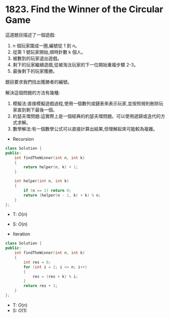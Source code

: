# 1823. Find the Winner of the Circular Game

這道題目描述了一個遊戲:

1. n 個玩家圍成一圈,編號從 1 到 n。
2. 從第 1 號玩家開始,順時針數 k 個人。
3. 被數到的玩家退出遊戲。
4. 剩下的玩家繼續遊戲,從被淘汰玩家的下一位開始重複步驟 2-3。
5. 最後剩下的玩家獲勝。

題目要求我們找出獲勝者的編號。

解決這個問題的方法有幾種:

1. 模擬法:直接模擬遊戲過程,使用一個數列或鏈表來表示玩家,並按照規則刪除玩家直到剩下最後一個。
2. 約瑟夫環問題:這實際上是一個經典的約瑟夫環問題。可以使用遞歸或迭代的方式求解。
3. 數學解法:有一個數學公式可以直接計算出結果,但理解起來可能較為複雜。

- Recursion

```cpp
class Solution {
public:
    int findTheWinner(int n, int k)
    {
        return helper(n, k) + 1;
    }

    int helper(int n, int k)
    {
        if (n == 1) return 0;
        return (helper(n - 1, k) + k) % n;
    }
};
```

- T: $O(n)$
- S: $O(n)$

- Iteration

```cpp
class Solution {
public:
    int findTheWinner(int n, int k)
    {
        int res = 0;
        for (int i = 2; i <= n; i++)
        {
            res = (res + k) % i;
        }
        return res + 1;
    }
};
```

- T: $O(n)$
- S: $O(1)$
